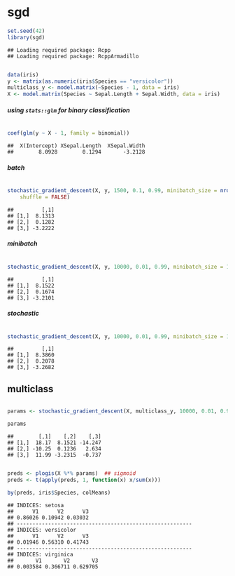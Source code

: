 sgd
===========



```r
set.seed(42)
library(sgd)
```

```
## Loading required package: Rcpp
## Loading required package: RcppArmadillo
```

```r

data(iris)
y <- matrix(as.numeric(iris$Species == "versicolor"))
multiclass_y <- model.matrix(~Species - 1, data = iris)
X <- model.matrix(Species ~ Sepal.Length + Sepal.Width, data = iris)
```


##### using `stats::glm` for binary classification


```r

coef(glm(y ~ X - 1, family = binomial))
```

```
##  X(Intercept) XSepal.Length  XSepal.Width 
##        8.0928        0.1294       -3.2128
```



##### batch


```r

stochastic_gradient_descent(X, y, 1500, 0.1, 0.99, minibatch_size = nrow(X), 
    shuffle = FALSE)
```

```
##         [,1]
## [1,]  8.1313
## [2,]  0.1282
## [3,] -3.2222
```


##### minibatch


```r

stochastic_gradient_descent(X, y, 10000, 0.01, 0.99, minibatch_size = 10)
```

```
##         [,1]
## [1,]  8.1522
## [2,]  0.1674
## [3,] -3.2101
```


##### stochastic


```r

stochastic_gradient_descent(X, y, 10000, 0.01, 0.99, minibatch_size = 1)
```

```
##         [,1]
## [1,]  8.3860
## [2,]  0.2078
## [3,] -3.2682
```


## multiclass


```r

params <- stochastic_gradient_descent(X, multiclass_y, 10000, 0.01, 0.99, minibatch_size = 10)

params
```

```
##        [,1]    [,2]    [,3]
## [1,]  18.17  8.1521 -14.247
## [2,] -10.25  0.1236   2.634
## [3,]  11.99 -3.2315  -0.737
```

```r

preds <- plogis(X %*% params)  ## sigmoid
preds <- t(apply(preds, 1, function(x) x/sum(x)))

by(preds, iris$Species, colMeans)
```

```
## INDICES: setosa
##      V1      V2      V3 
## 0.86026 0.10942 0.03032 
## -------------------------------------------------------- 
## INDICES: versicolor
##      V1      V2      V3 
## 0.01946 0.56310 0.41743 
## -------------------------------------------------------- 
## INDICES: virginica
##       V1       V2       V3 
## 0.003584 0.366711 0.629705
```

